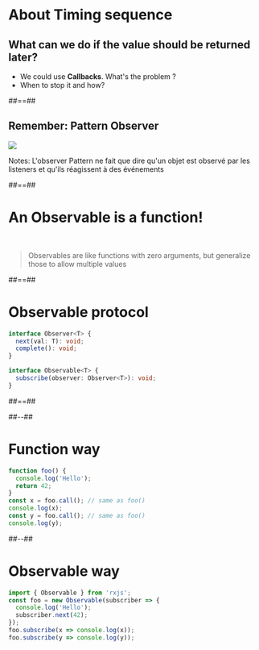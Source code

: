 # About Timing sequence

## What can we do if the value should be returned later?

- We could use **Callbacks**. What's the problem ?
- When to stop it and how?

##==##

## Remember: Pattern Observer

<div class="full-center">
 <img src="./assets/images/Pattern-Observer.png">
</div>

Notes:
L'observer Pattern ne fait que dire qu'un objet est observé par les listeners et qu'ils réagissent à des événements

##==##

# An Observable is a function!

<br>

> Observables are like functions with zero arguments, but generalize those to allow multiple values

##==##

<!--  .slide: class="with-code consolas" -->

# Observable protocol

```typescript
interface Observer<T> {
  next(val: T): void;
  complete(): void;
}

interface Observable<T> {
  subscribe(observer: Observer<T>): void;
}
```

<!-- .element: class="big-code" -->

##==##

<!-- .slide: class="two-column-layout" -->

##--##

<!-- .slide: class="with-code consolas" -->

# Function way

```javascript
function foo() {
  console.log('Hello');
  return 42;
}
const x = foo.call(); // same as foo()
console.log(x);
const y = foo.call(); // same as foo()
console.log(y);
```

<!-- .element: class="big-code"-->

##--##

<!-- .slide: class="with-code consolas" -->

# Observable way

```javascript
import { Observable } from 'rxjs';
const foo = new Observable(subscriber => {
  console.log('Hello');
  subscriber.next(42);
});
foo.subscribe(x => console.log(x));
foo.subscribe(y => console.log(y));
```

<!-- .element: class="big-code"-->
